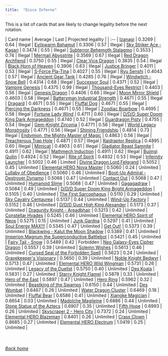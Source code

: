 ```yaml
---
title:  "Disco Inferno"
---
```


This is a list of cards that are likely to change legality before the next rotation.

| Card name | Average | Last | Projected legality |
| :-- |
[Izanagi](https://db.ygoprodeck.com/card/?search=Izanagi) | 0.3269 | 0.64 | Illegal |
[Evilswarm Bahamut](https://db.ygoprodeck.com/card/?search=Evilswarm%20Bahamut) | 0.3306 | 0.57 | Illegal |
[Sky Striker Ace - Kagari](https://db.ygoprodeck.com/card/?search=Sky%20Striker%20Ace%20-%20Kagari) | 0.3474 | 0.55 | Illegal |
[Subterror Behemoth Stalagmo](https://db.ygoprodeck.com/card/?search=Subterror%20Behemoth%20Stalagmo) | 0.3533 | 0.74 | Illegal |
[Mermail Abysstrite](https://db.ygoprodeck.com/card/?search=Mermail%20Abysstrite) | 0.3569 | 0.67 | Illegal |
[Red Dragon Archfiend](https://db.ygoprodeck.com/card/?search=Red%20Dragon%20Archfiend) | 0.3750 | 0.55 | Illegal |
[Clear Vice Dragon](https://db.ygoprodeck.com/card/?search=Clear%20Vice%20Dragon) | 0.3835 | 0.54 | Illegal |
[Black Horn of Heaven](https://db.ygoprodeck.com/card/?search=Black%20Horn%20of%20Heaven) | 0.3906 | 0.63 | Illegal |
[Justice Bringer](https://db.ygoprodeck.com/card/?search=Justice%20Bringer) | 0.4011 | 0.53 | Illegal |
[S-Force Pla-Tina](https://db.ygoprodeck.com/card/?search=S-Force%20Pla-Tina) | 0.4027 | 0.55 | Illegal |
[Ryu Senshi](https://db.ygoprodeck.com/card/?search=Ryu%20Senshi) | 0.4043 | 0.57 | Illegal |
[Ancient Gear Tank](https://db.ygoprodeck.com/card/?search=Ancient%20Gear%20Tank) | 0.4285 | 0.76 | Illegal |
[Windwitch - Snow Bell](https://db.ygoprodeck.com/card/?search=Windwitch%20-%20Snow%20Bell) | 0.4314 | 0.68 | Illegal |
[Successor Soul](https://db.ygoprodeck.com/card/?search=Successor%20Soul) | 0.4371 | 0.52 | Illegal |
[Vampire Genesis](https://db.ygoprodeck.com/card/?search=Vampire%20Genesis) | 0.4375 | 0.99 | Illegal |
[Thousand-Eyes Restrict](https://db.ygoprodeck.com/card/?search=Thousand-Eyes%20Restrict) | 0.4403 | 0.56 | Illegal |
[Genesis Dragon](https://db.ygoprodeck.com/card/?search=Genesis%20Dragon) | 0.4406 | 0.68 | Illegal |
[Moon Mirror Shield](https://db.ygoprodeck.com/card/?search=Moon%20Mirror%20Shield) | 0.4603 | 0.58 | Illegal |
[Batteryman Industrial Strength](https://db.ygoprodeck.com/card/?search=Batteryman%20Industrial%20Strength) | 0.4671 | 0.55 | Illegal |
[Dragard](https://db.ygoprodeck.com/card/?search=Dragard) | 0.4671 | 0.55 | Illegal |
[Fluffal Dog](https://db.ygoprodeck.com/card/?search=Fluffal%20Dog) | 0.4671 | 0.55 | Illegal |
[Piercing the Darkness](https://db.ygoprodeck.com/card/?search=Piercing%20the%20Darkness) | 0.4671 | 0.55 | Illegal |
[Zoodiac Boarbow](https://db.ygoprodeck.com/card/?search=Zoodiac%20Boarbow) | 0.4695 | 0.58 | Illegal |
[Fortune Lady Wind](https://db.ygoprodeck.com/card/?search=Fortune%20Lady%20Wind) | 0.4711 | 0.60 | Illegal |
[D/D/D Super Doom King Dark Armageddon](https://db.ygoprodeck.com/card/?search=D/D/D%20Super%20Doom%20King%20Dark%20Armageddon) | 0.4740 | 0.52 | Illegal |
[Guardragon Pisty](https://db.ygoprodeck.com/card/?search=Guardragon%20Pisty) | 0.4755 | 0.54 | Illegal |
[Gem-Knight Zirconia](https://db.ygoprodeck.com/card/?search=Gem-Knight%20Zirconia) | 0.4771 | 0.56 | Illegal |
[World Legacy Monstrosity](https://db.ygoprodeck.com/card/?search=World%20Legacy%20Monstrosity) | 0.4771 | 0.56 | Illegal |
[Shining Friendship](https://db.ygoprodeck.com/card/?search=Shining%20Friendship) | 0.4814 | 0.73 | Illegal |
[Endymion, the Mighty Master of Magic](https://db.ygoprodeck.com/card/?search=Endymion,%20the%20Mighty%20Master%20of%20Magic) | 0.4863 | 0.56 | Illegal |
[Treacherous Trap Hole](https://db.ygoprodeck.com/card/?search=Treacherous%20Trap%20Hole) | 0.4871 | 0.57 | Illegal |
[Raidraptor Replica](https://db.ygoprodeck.com/card/?search=Raidraptor%20Replica) | 0.4895 | 0.60 | Illegal |
[Mimicat](https://db.ygoprodeck.com/card/?search=Mimicat) | 0.4903 | 0.61 | Illegal |
[Gladiator Beast Samnite](https://db.ygoprodeck.com/card/?search=Gladiator%20Beast%20Samnite) | 0.4911 | 0.62 | Illegal |
[Mathmech Induction](https://db.ygoprodeck.com/card/?search=Mathmech%20Induction) | 0.4911 | 0.62 | Illegal |
[Bujingi Quilin](https://db.ygoprodeck.com/card/?search=Bujingi%20Quilin) | 0.4924 | 0.52 | Illegal |
[Rite of Spirit](https://db.ygoprodeck.com/card/?search=Rite%20of%20Spirit) | 0.4932 | 0.53 | Illegal |
[Infernity Launcher](https://db.ygoprodeck.com/card/?search=Infernity%20Launcher) | 0.5002 | 0.46 | Limited |
[Divine Dragon Lord Felgrand](https://db.ygoprodeck.com/card/?search=Divine%20Dragon%20Lord%20Felgrand) | 0.5052 | 0.45 | Unlimited |
[Elemental HERO Nova Master](https://db.ygoprodeck.com/card/?search=Elemental%20HERO%20Nova%20Master) | 0.5060 | 0.24 | Unlimited |
[Lullaby of Obedience](https://db.ygoprodeck.com/card/?search=Lullaby%20of%20Obedience) | 0.5060 | 0.46 | Unlimited |
[Boot-Up Admiral - Destroyer Dynamo](https://db.ygoprodeck.com/card/?search=Boot-Up%20Admiral%20-%20Destroyer%20Dynamo) | 0.5068 | 0.47 | Unlimited |
[Contact Out](https://db.ygoprodeck.com/card/?search=Contact%20Out) | 0.5068 | 0.47 | Unlimited |
[Humanoid Slime](https://db.ygoprodeck.com/card/?search=Humanoid%20Slime) | 0.5068 | 0.47 | Unlimited |
[Gagagadraw](https://db.ygoprodeck.com/card/?search=Gagagadraw) | 0.5084 | 0.49 | Unlimited |
[D/D/D Super Doom King Bright Armageddon](https://db.ygoprodeck.com/card/?search=D/D/D%20Super%20Doom%20King%20Bright%20Armageddon) | 0.5105 | 0.40 | Unlimited |
[The First Sarcophagus](https://db.ygoprodeck.com/card/?search=The%20First%20Sarcophagus) | 0.5110 | 0.29 | Unlimited |
[Sky Cavalry Centaurea](https://db.ygoprodeck.com/card/?search=Sky%20Cavalry%20Centaurea) | 0.5137 | 0.44 | Unlimited |
[Wind-Up Factory](https://db.ygoprodeck.com/card/?search=Wind-Up%20Factory) | 0.5152 | 0.46 | Unlimited |
[D/D/D Gust High King Alexander](https://db.ygoprodeck.com/card/?search=D/D/D%20Gust%20High%20King%20Alexander) | 0.5173 | 0.37 | Unlimited |
[Dragunity Knight - Areadbhair](https://db.ygoprodeck.com/card/?search=Dragunity%20Knight%20-%20Areadbhair) | 0.5213 | 0.42 | Unlimited |
[Constellar Hyades](https://db.ygoprodeck.com/card/?search=Constellar%20Hyades) | 0.5245 | 0.46 | Unlimited |
[Elemental HERO Spirit of Neos](https://db.ygoprodeck.com/card/?search=Elemental%20HERO%20Spirit%20of%20Neos) | 0.5275 | 0.15 | Unlimited |
[Junk Gardna](https://db.ygoprodeck.com/card/?search=Junk%20Gardna) | 0.5297 | 0.41 | Unlimited |
[Soul Energy MAX!!!](https://db.ygoprodeck.com/card/?search=Soul%20Energy%20MAX!!!) | 0.5345 | 0.47 | Unlimited |
[Get Out!](https://db.ygoprodeck.com/card/?search=Get%20Out!) | 0.5373 | 0.39 | Unlimited |
[Blackwing - Kalut the Moon Shadow](https://db.ygoprodeck.com/card/?search=Blackwing%20-%20Kalut%20the%20Moon%20Shadow) | 0.5389 | 0.41 | Unlimited |
[Imperion Magnum the Superconductive Battlebot](https://db.ygoprodeck.com/card/?search=Imperion%20Magnum%20the%20Superconductive%20Battlebot) | 0.5421 | 0.45 | Unlimited |
[Fairy Tail - Snow](https://db.ygoprodeck.com/card/?search=Fairy%20Tail%20-%20Snow) | 0.5489 | 0.42 | Forbidden |
[Neo Galaxy-Eyes Cipher Dragon](https://db.ygoprodeck.com/card/?search=Neo%20Galaxy-Eyes%20Cipher%20Dragon) | 0.5557 | 0.39 | Unlimited |
[Solemn Wishes](https://db.ygoprodeck.com/card/?search=Solemn%20Wishes) | 0.5613 | 0.46 | Unlimited |
[Cursed Seal of the Forbidden Spell](https://db.ygoprodeck.com/card/?search=Cursed%20Seal%20of%20the%20Forbidden%20Spell) | 0.5623 | 0.24 | Unlimited |
[Gravekeeper's Visionary](https://db.ygoprodeck.com/card/?search=Gravekeeper's%20Visionary) | 0.5650 | 0.39 | Unlimited |
[Noble Knight Bedwyr](https://db.ygoprodeck.com/card/?search=Noble%20Knight%20Bedwyr) | 0.5713 | 0.47 | Unlimited |
[Elemental HERO Wild Wingman](https://db.ygoprodeck.com/card/?search=Elemental%20HERO%20Wild%20Wingman) | 0.5731 | 0.26 | Unlimited |
[Legacy of the Duelist](https://db.ygoprodeck.com/card/?search=Legacy%20of%20the%20Duelist) | 0.5750 | 0.40 | Unlimited |
[Des Koala](https://db.ygoprodeck.com/card/?search=Des%20Koala) | 0.5831 | 0.27 | Unlimited |
[Starry Knight Flamel](https://db.ygoprodeck.com/card/?search=Starry%20Knight%20Flamel) | 0.5878 | 0.33 | Unlimited |
[Hero of the East](https://db.ygoprodeck.com/card/?search=Hero%20of%20the%20East) | 0.5897 | 0.47 | Unlimited |
[Hero Ring](https://db.ygoprodeck.com/card/?search=Hero%20Ring) | 0.5962 | 0.32 | Unlimited |
[Beastking of the Swamps](https://db.ygoprodeck.com/card/?search=Beastking%20of%20the%20Swamps) | 0.6150 | 0.44 | Unlimited |
[Des Wombat](https://db.ygoprodeck.com/card/?search=Des%20Wombat) | 0.6467 | 0.26 | Unlimited |
[Water Dragon Cluster](https://db.ygoprodeck.com/card/?search=Water%20Dragon%20Cluster) | 0.6469 | 0.18 | Unlimited |
[Fluffal Bear](https://db.ygoprodeck.com/card/?search=Fluffal%20Bear) | 0.6586 | 0.41 | Unlimited |
[Xiangke Magician](https://db.ygoprodeck.com/card/?search=Xiangke%20Magician) | 0.6654 | 0.03 | Unlimited |
[Madolche Magileine](https://db.ygoprodeck.com/card/?search=Madolche%20Magileine) | 0.6886 | 0.44 | Unlimited |
[Stone Statue of the Aztecs](https://db.ygoprodeck.com/card/?search=Stone%20Statue%20of%20the%20Aztecs) | 0.6907 | 0.35 | Unlimited |
[Fifth Hope](https://db.ygoprodeck.com/card/?search=Fifth%20Hope) | 0.6993 | 0.26 | Unlimited |
[Skyscraper 2 - Hero City](https://db.ygoprodeck.com/card/?search=Skyscraper%202%20-%20Hero%20City) | 0.7372 | 0.24 | Unlimited |
[Elemental HERO Blazeman](https://db.ygoprodeck.com/card/?search=Elemental%20HERO%20Blazeman) | 0.8401 | 0.26 | Unlimited |
[Crass Clown](https://db.ygoprodeck.com/card/?search=Crass%20Clown) | 0.8685 | 0.27 | Unlimited |
[Elemental HERO Electrum](https://db.ygoprodeck.com/card/?search=Elemental%20HERO%20Electrum) | 1.0419 | 0.25 | Unlimited |

<br>

###### [Back home](index)